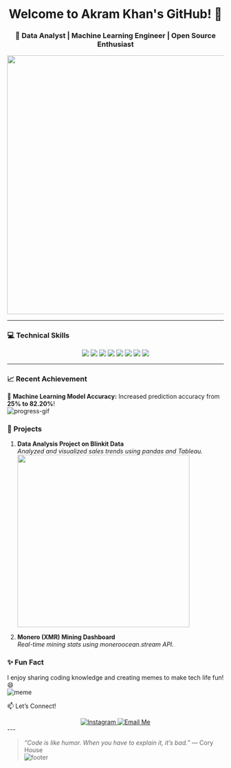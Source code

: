 <div align="center">
  
 

  <h1>Welcome to Akram Khan's GitHub! 👋</h1>
  
  <h3>🚀 Data Analyst | Machine Learning Engineer | Open Source Enthusiast</h3>

   <img src="https://media.giphy.com/media/qgQUggAC3Pfv687qPC/giphy.gif" width="600" />

</div>

---

### 💻 **Technical Skills**  
<div align="center">
  <img src="https://img.shields.io/badge/Python-%2314354C.svg?style=for-the-badge&logo=python&logoColor=white" />
  <img src="https://img.shields.io/badge/PostgreSQL-%23336791.svg?style=for-the-badge&logo=postgresql&logoColor=white" />
  <img src="https://img.shields.io/badge/SQL-%2300758F.svg?style=for-the-badge&logo=sqlite&logoColor=white" />
  <img src="https://img.shields.io/badge/Tableau-E97627.svg?style=for-the-badge&logo=Tableau&logoColor=white" />
  <img src="https://img.shields.io/badge/NumPy-%23013243.svg?style=for-the-badge&logo=numpy&logoColor=white" />
  <img src="https://img.shields.io/badge/pandas-%23150458.svg?style=for-the-badge&logo=pandas&logoColor=white" />
  <img src="https://img.shields.io/badge/scikit--learn-%23F7931E.svg?style=for-the-badge&logo=scikit-learn&logoColor=white" />
  <img src="https://img.shields.io/badge/VS_Code-%23007ACC.svg?style=for-the-badge&logo=visual-studio-code&logoColor=white" />
</div>

---
### 📈 **Recent Achievement**  
🌟 **Machine Learning Model Accuracy:** Increased prediction accuracy from **25% to 82.20%**!  
![progress-gif](https://media.giphy.com/media/LmNwrBhejkK9EFP504/giphy.gif)

### 🔨 **Projects**  
1. **Data Analysis Project on Blinkit Data**  
   *Analyzed and visualized sales trends using pandas and Tableau.*  
   <img src="https://media.giphy.com/media/ZVik7pBtu9dNS/giphy.gif" width="400" />

2. **Monero (XMR) Mining Dashboard**  
   *Real-time mining stats using moneroocean.stream API.*

### ✨ **Fun Fact**  
I enjoy sharing coding knowledge and creating memes to make tech life fun! 😄  
![meme](https://media.giphy.com/media/13HgwGsXF0aiGY/giphy.gif)

📫 Let’s Connect!
<div align="center"> <a href="https://www.instagram.com/coder_akram.khan" target="_blank"> <img src="https://img.shields.io/badge/Instagram-%23E4405F.svg?style=for-the-badge&logo=Instagram&logoColor=white" alt="Instagram"> </a> <a href="mailto:akram.codes.it@gmail.com" target="_blank"> <img src="https://img.shields.io/badge/Email-%23D14836.svg?style=for-the-badge&logo=Gmail&logoColor=white" alt="Email Me"> </a> </div>
---

> *“Code is like humor. When you have to explain it, it’s bad.”* — Cory House  
![footer](https://media.giphy.com/media/3o7aD2saalBwwftBIY/giphy.gif)

<!--
**coder-akram-khan/coder-akram-khan** is a ✨ _special_ ✨ repository because its `README.md` (this file) appears on your GitHub profile.

Here are some ideas to get you started:

- 🔭 I’m currently working on ...
- 🌱 I’m currently learning ...
- 👯 I’m looking to collaborate on ...
- 🤔 I’m looking for help with ...
- 💬 Ask me about ...
- 📫 How to reach me: ...
- 😄 Pronouns: ...
- ⚡ Fun fact: ...
-->
